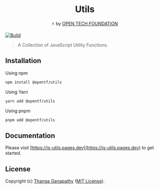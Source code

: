 <div align="center">

# Utils

⚡ by [OPEN TECH FOUNDATION](https://open-tech-foundation.pages.dev/)

</div>

[![Build](https://github.com/open-tech-foundation/js-utils/actions/workflows/build.yml/badge.svg)](https://github.com/open-tech-foundation/js-utils/actions/workflows/build.yml)

> A Collection of JavaScript Utility Functions.

## Installation

Using npm

```sh
npm install @opentf/utils
```

Using Yarn

```sh
yarn add @opentf/utils
```

Using pnpm

```sh
pnpm add @opentf/utils
```

## Documentation

Please visit [https://js-utils.pages.dev](https://js-utils.pages.dev) to get started.

## License

Copyright (c) [Thanga Ganapathy](https://github.com/Thanga-Ganapathy) ([MIT License](../../LICENSE)).

